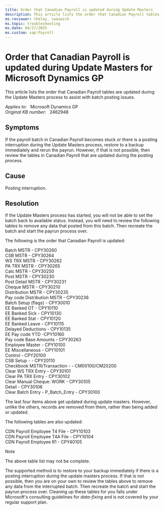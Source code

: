 ```yaml
---
title: Order that Canadian Payroll is updated during Update Masters
description: This article lists the order that Canadian Payroll tables are updated during the Update Masters process to assist with batch posting issues. Provides a resolution.
ms.reviewer: theley, cwaswick
ms.topic: troubleshooting
ms.date: 04/17/2025
ms.custom: sap:Payroll
---
```

# Order that Canadian Payroll is updated during Update Masters for Microsoft Dynamics GP

This article lists the order that Canadian Payroll tables are updated during the Update Masters process to assist with batch posting issues.

_Applies to:_ &nbsp; Microsoft Dynamics GP  
_Original KB number:_ &nbsp; 2462948

## Symptoms

If the payroll batch in Canadian Payroll becomes stuck or there is a posting interruption during the Update Masters process, restore to a backup immediately and rerun the payrun. However, if that is not possible, then review the tables in Canadian Payroll that are updated during the posting process.

## Cause

Posting interruption.

## Resolution

If the Update Masters process has started, you will not be able to set the batch back to available status. Instead, you will need to review the following tables to remove any data that posted from this batch. Then recreate the batch and start the payrun process over.

The following is the order that Canadian Payroll is updated:

Batch MSTR - CPY30260  
CSB MSTR - CPY30264  
WS TRX MSTR - CPY30262  
PA TRX MSTR - CPY30265  
Calc MSTR - CPY30250  
Post MSTR - CPY30230  
Post Detail MSTR - CPY30231  
Cheque MSTR - CPY30210  
Distribution MSTR - CPY30235  
Pay code Distribution MSTR - CPY30236  
Batch Setup (flags) - CPY30010  
EE Banked OT - CPY10110  
EE Banked Sick - CPY10130  
EE Banked Stat - CPY10120  
EE Banked Leave - CPY10115  
Delayed Deductions - CPY10135  
EE Pay code YTD -CPY10160  
Pay code Base Amounts - CPY30263  
Employee Master - CPY10100  
EE Miscellaneous - CPY10101  
Control - CPY20100  
CSB Setup - - CPY20110  
Checkbook MSTR/Transaction - - CM00100/CM20200  
Clear WS TRX Entry - CPY30101  
Clear PA TRX Entry - CPY30102  
Clear Manual Cheque: WORK - CPY30105  
Detail - CPY30106  
Clear Batch Entry - P_Batch_Entry - CPY30100

The last four items above get updated during update masters. However, unlike the others, records are removed from them, rather than being added or updated.

The following tables are also updated:

CDN Payroll Employee T4 File - CPY10103  
CDN Payroll Employee T4A File - CPY10104  
CDN Payroll Employee R1 - CPY40105

> [!NOTE]
> The above table list may not be complete.

The supported method is to restore to your backup immediately if there is a posting interruption during the update masters process. If that is not possible, then you are on your own to review the tables above to remove any data from the interrupted batch. Then recreate the batch and start the payrun process over. Cleaning up these tables for you falls under Microsoft's consulting guidelines for *data-fixing* and is not covered by your regular support plan.
